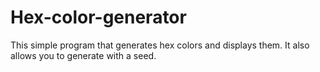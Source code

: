 # Hex-color-generator

This simple program that generates hex colors and displays them. It also allows you to generate with a seed.

